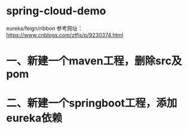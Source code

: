 # spring-cloud-demo
eureka/feign/ribbon
参考网址：https://www.cnblogs.com/ztfjs/p/9230374.html
# 一、新建一个maven工程，删除src及pom
# 二、新建一个springboot工程，添加eureka依赖
